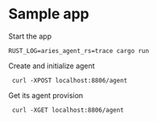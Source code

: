 # Sample app

Start the app
```
RUST_LOG=aries_agent_rs=trace cargo run
```

Create and initialize agent
```
 curl -XPOST localhost:8806/agent
```

Get its agent provision
```
 curl -XGET localhost:8806/agent
```

